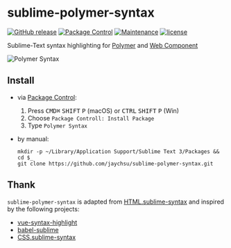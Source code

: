 sublime-polymer-syntax
======

[![GitHub release](https://img.shields.io/github/release/jaychsu/sublime-polymer-syntax.svg)](https://github.com/jaychsu/sublime-polymer-syntax/releases)
[![Package Control](https://img.shields.io/packagecontrol/dm/Polymer%20Syntax.svg)](https://packagecontrol.io/packages/Polymer%20Syntax)
[![Maintenance](https://img.shields.io/maintenance/yes/2017.svg)](https://github.com/jaychsu/sublime-polymer-syntax)
[![license](https://img.shields.io/github/license/jaychsu/sublime-polymer-syntax.svg)](https://github.com/jaychsu/sublime-polymer-syntax/blob/master/LICENSE)

Sublime-Text syntax highlighting for 
[Polymer](https://www.polymer-project.org/)
and
[Web Component](https://developer.mozilla.org/en-US/docs/Web/Web_Components)

![Polymer Syntax](https://user-images.githubusercontent.com/6890034/27731712-c86a2dfc-5dc0-11e7-9a7d-93b7f8f0f9e3.png)

## Install

- via [Package Control](https://packagecontrol.io/installation): 

    1. Press <kbd>CMD⌘</kbd> <kbd>SHIFT</kbd> <kbd>P</kbd> (macOS) or <kbd>CTRL</kbd> <kbd>SHIFT</kbd> <kbd>P</kbd> (Win)
    2. Choose `Package Controll: Install Package`
    3. Type `Polymer Syntax`

- by manual: 

    ```shell
    mkdir -p ~/Library/Application Support/Sublime Text 3/Packages && cd $_
    git clone https://github.com/jaychsu/sublime-polymer-syntax.git
    ```

## Thank

`sublime-polymer-syntax` is adapted from 
[HTML.sublime-syntax](https://github.com/sublimehq/Packages/blob/master/HTML/HTML.sublime-syntax) 
and inspired by the following projects:

- [vue-syntax-highlight](https://github.com/vuejs/vue-syntax-highlight)
- [babel-sublime](https://github.com/babel/babel-sublime)
- [CSS.sublime-syntax](https://github.com/sublimehq/Packages/blob/master/CSS/CSS.sublime-syntax)
